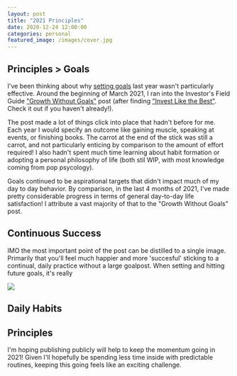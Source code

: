 ```yaml
---
layout: post
title: "2021 Principles"
date: 2020-12-24 12:00:00
categories: personal
featured_image: /images/cover.jpg
---
```


## Principles > Goals  
I've been thinking about why [setting goals](https://paper.dropbox.com/doc/Planning-2020--BB6TsO3lBSskSVrU4MkG14TgAQ-BC2RCXLU0JZMSqPG8fer4) last year wasn't particularly effective. Around the beginning of March 2021, I ran into the Investor's Field Guide ["Growth Without Goals"](https://investorfieldguide.com/growth-without-goals/) post (after finding ["Invest Like the Best"](https://investorfieldguide.com/podcast/). Check it out if you haven't already!). 

The post made a lot of things click into place that hadn't before for me. Each year I would specify an outcome like gaining muscle, speaking at events, or finishing books. The carrot at the end of the stick was still a carrot, and not particularly enticing by comparison to the amount of effort required! I also hadn't spent much time learning about habit formation or adopting a personal philosophy of life (both stil WIP, with most knowledge coming from pop psycology). 

Goals continued to be aspirational targets that didn't impact much of my day to day behavior. By comparison, in the last 4 months of 2021, I've made pretty considerable progress in terms of general day-to-day life satisfaction! I attribute a vast majority of that to the "Growth Without Goals" post.

## Continuous Success
IMO the most important point of the post can be distilled to a single image. Primarily that you'll feel much happier and more 'succesful' sticking to a continual, daily practice without a large goalpost. When setting and hitting future goals, it's really 

![](https://investorfieldguide.com/wp-content/uploads/2016/08/continuous-success.png)

## Daily Habits

## Principles

I'm hoping publishing publicly will help to keep the momentum going in 2021! Given I'll hopefully be spending less time inside with predictable routines, keeping this going feels like an exciting challenge. 

